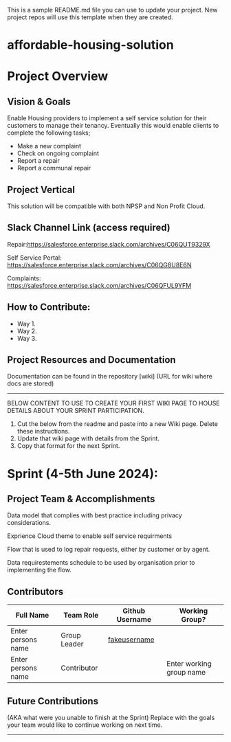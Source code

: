 
This is a sample README.md file you can use to update your project. New project repos will use this template when they are created.

# affordable-housing-solution

# Project Overview
## Vision & Goals
Enable Housing providers to implement a self service solution for their customers to manage their tenancy. Eventually this would enable clients to complete the following tasks;
* Make a new complaint
* Check on ongoing complaint
* Report a repair
* Report a communal repair

## Project Vertical
This solution will be compatible with both NPSP and Non Profit Cloud.

## Slack Channel Link (access required)

Repair:https://salesforce.enterprise.slack.com/archives/C06QUT9329X

Self Service Portal: https://salesforce.enterprise.slack.com/archives/C06QG8U8E6N

Complaints: https://salesforce.enterprise.slack.com/archives/C06QFUL9YFM


## How to Contribute:
- Way 1.
- Way 2. 
- Way 3. 

## Project Resources and Documentation
Documentation can be found in the repository [wiki] (URL for wiki where docs are stored)


***
BELOW CONTENT TO USE TO CREATE YOUR FIRST WIKI PAGE TO HOUSE DETAILS ABOUT YOUR SPRINT PARTICIPATION. 
1. Cut the below from the readme and paste into a new Wiki page. Delete these instructions.
2. Update that wiki page with details from the Sprint. 
3. Copy that format for the next Sprint.

# Sprint (4-5th June 2024): 
## Project Team & Accomplishments

Data model that complies with best practice including privacy considerations.

Exprience Cloud theme to enable self service requirments

Flow that is used to log repair requests, either by customer or by agent. 

Data requirestements schedule to be used by organisation prior to implementing the flow. 


## Contributors

Full Name            | Team Role     | Github Username                                    | Working Group? 
------------         | ------------- | -------------                                      |-------------   
Enter persons name   | Group Leader  | [fakeusername](https://github.com/fakeusername)    | 
Enter persons name   | Contributor   |                                                    | Enter working group name

## Future Contributions 
(AKA what were you unable to finish at the Sprint)
Replace with the goals your team would like to continue working on next time.

***


